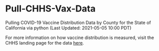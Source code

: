 # Pull-CHHS-Vax-Data
Pulling COVID-19 Vaccine Distribution Data by County for the State of California via python
(Last Updated: 2021-05-05 10:00 PDT)

For more information on how vaccine distribution is measured, visit the CHHS landing page for the data [here](https://data.chhs.ca.gov/dataset/vaccine-progress-dashboard).
